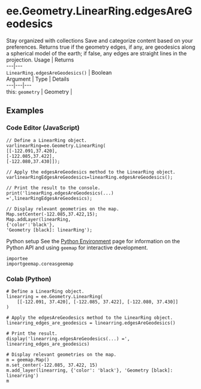  
#  ee.Geometry.LinearRing.edgesAreGeodesics
Stay organized with collections  Save and categorize content based on your preferences. 
Returns true if the geometry edges, if any, are geodesics along a spherical model of the earth; if false, any edges are straight lines in the projection. Usage | Returns  
---|---  
`LinearRing.edgesAreGeodesics()` | Boolean  
Argument | Type | Details  
---|---|---  
this: `geometry` | Geometry |   
## Examples
### Code Editor (JavaScript)
```
// Define a LinearRing object.
varlinearRing=ee.Geometry.LinearRing(
[[-122.091,37.420],
[-122.085,37.422],
[-122.080,37.430]]);

// Apply the edgesAreGeodesics method to the LinearRing object.
varlinearRingEdgesAreGeodesics=linearRing.edgesAreGeodesics();

// Print the result to the console.
print('linearRing.edgesAreGeodesics(...) =',linearRingEdgesAreGeodesics);

// Display relevant geometries on the map.
Map.setCenter(-122.085,37.422,15);
Map.addLayer(linearRing,
{'color':'black'},
'Geometry [black]: linearRing');
```

Python setup
See the [ Python Environment](https://developers.google.com/earth-engine/guides/python_install) page for information on the Python API and using `geemap` for interactive development.
```
importee
importgeemap.coreasgeemap
```

### Colab (Python)
```
# Define a LinearRing object.
linearring = ee.Geometry.LinearRing(
    [[-122.091, 37.420], [-122.085, 37.422], [-122.080, 37.430]]
)

# Apply the edgesAreGeodesics method to the LinearRing object.
linearring_edges_are_geodesics = linearring.edgesAreGeodesics()

# Print the result.
display('linearring.edgesAreGeodesics(...) =', linearring_edges_are_geodesics)

# Display relevant geometries on the map.
m = geemap.Map()
m.set_center(-122.085, 37.422, 15)
m.add_layer(linearring, {'color': 'black'}, 'Geometry [black]: linearring')
m
```

